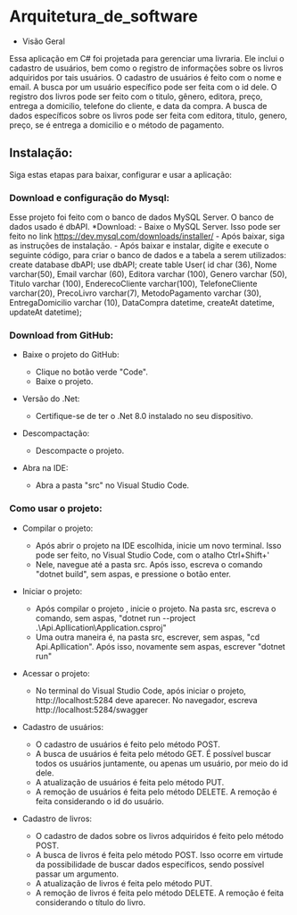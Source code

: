 # Arquitetura_de_software

* Visão Geral

Essa aplicação em C# foi projetada para gerenciar uma livraria. Ele inclui o cadastro de usuários, bem como o registro de informações sobre os livros adquiridos por tais usuários.
O cadastro de usuários é feito com o nome e email. A busca por um usuário específico pode ser feita com o id dele.
O registro dos livros pode ser feito com o titulo, gênero, editora, preço, entrega a domicilio, telefone do cliente, e data da compra.
A busca de dados específicos sobre os livros pode ser feita com editora, titulo, genero, preço, se é entrega a domicilio e o método de pagamento.

## Instalação:

Siga estas etapas para baixar, configurar e usar a aplicação:

### Download e configuração do Mysql:

Esse projeto foi feito com o banco de dados MySQL Server. O banco de dados usado é dbAPI.
*Download:
    - Baixe o MySQL Server. Isso pode ser feito no link https://dev.mysql.com/downloads/installer/
    - Após baixar, siga as instruções de instalação.
    - Após baixar e instalar, digite e execute o seguinte código, para criar o banco de dados e a tabela a serem utilizados:
        create database dbAPI;
        use  dbAPI;
        create table User(
        id char (36), Nome varchar(50),
        Email varchar (60),
        Editora varchar (100),
        Genero varchar (50),
        Titulo varchar (100),
        EnderecoCliente varchar(100),
        TelefoneCliente varchar(20),
        PrecoLivro varchar(7),
        MetodoPagamento varchar (30),
        EntregaDomicilio varchar (10),
        DataCompra datetime, 
        createAt datetime,
        updateAt datetime);

### Download from GitHub:

* Baixe o projeto do GitHub:
    - Clique no botão verde "Code".
    - Baixe o projeto.

* Versão do .Net:
    - Certifique-se de ter o .Net 8.0 instalado no seu dispositivo.

* Descompactação:
    - Descompacte o projeto.

* Abra na IDE:
    - Abra a pasta "src" no  Visual Studio Code.

### Como usar o projeto:

* Compilar o projeto:
  - Após abrir o projeto na IDE escolhida, inicie um novo terminal. Isso pode ser feito, no Visual Studio Code, com o atalho Ctrl+Shift+'
  - Nele, navegue até a pasta src. Após isso, escreva o comando "dotnet build", sem aspas, e pressione o botão enter.

* Iniciar o projeto:
  - Após compilar o projeto , inicie o projeto. Na pasta src, escreva o comando, sem aspas, "dotnet run --project .\Api.Apllication\Application.csproj"
  - Uma outra maneira é, na pasta src, escrever, sem aspas, "cd Api.Apllication". Após isso, novamente sem aspas, escrever "dotnet run"

* Acessar o projeto:
  - No terminal do Visual Studio Code, após iniciar o projeto, http://localhost:5284 deve aparecer. No navegador, escreva http://localhost:5284/swagger 
 
* Cadastro de usuários:
  - O cadastro de usuários é feito pelo método POST.
  - A busca de usuários é feita pelo método GET. É possível buscar todos os usuários juntamente, ou apenas um usuário, por meio do id dele.
  - A atualização de usuários é feita pelo método PUT.
  - A remoção de usuários é feita pelo método DELETE. A remoção é feita considerando o id do usuário.
 
* Cadastro de livros:
  - O cadastro de dados sobre os livros adquiridos é feito pelo método POST.
  - A busca de livros é feita pelo método POST. Isso ocorre em virtude da possibilidade de buscar dados específicos, sendo possível passar um argumento.
  - A atualização de livros é feita pelo método PUT.
  - A remoção de livros é feita pelo método DELETE. A remoção é feita considerando o título do livro.
